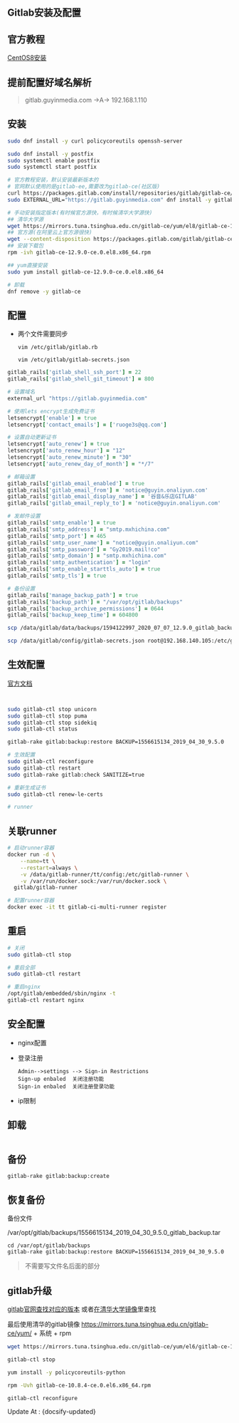 ## Gitlab安装及配置

## 官方教程

[CentOS8安装](https://about.gitlab.com/install/#centos-8)



## 提前配置好域名解析

> gitlab.guyinmedia.com  ->A-> 192.168.1.110



## 安装

```bash
sudo dnf install -y curl policycoreutils openssh-server

sudo dnf install -y postfix
sudo systemctl enable postfix
sudo systemctl start postfix

# 官方教程安装，默认安装最新版本的
# 官网默认使用的是gitlab-ee,需要改为gitlab-ce(社区版)
curl https://packages.gitlab.com/install/repositories/gitlab/gitlab-ce/script.rpm.sh | sudo bash
sudo EXTERNAL_URL="https://gitlab.guyinmedia.com" dnf install -y gitlab-ce:

# 手动安装指定版本(有时候官方源快，有时候清华大学源快)
## 清华大学源
wget https://mirrors.tuna.tsinghua.edu.cn/gitlab-ce/yum/el8/gitlab-ce-12.9.0-ce.0.el8.x86_64.rpm
## 官方源(在阿里云上官方源很快)
wget --content-disposition https://packages.gitlab.com/gitlab/gitlab-ce/packages/el/8/gitlab-ce-12.9.0-ce.0.el8.x86_64.rpm/download.rpm
## 安装下载包
rpm -ivh gitlab-ce-12.9.0-ce.0.el8.x86_64.rpm

## yum直接安装
sudo yum install gitlab-ce-12.9.0-ce.0.el8.x86_64

# 卸载
dnf remove -y gitlab-ce
```

## 配置

- 两个文件需要同步

  `vim /etc/gitlab/gitlab.rb`

  `vim /etc/gitlab/gitlab-secrets.json`

```ruby
gitlab_rails['gitlab_shell_ssh_port'] = 22
gitlab_rails['gitlab_shell_git_timeout'] = 800

# 设置域名
external_url "https://gitlab.guyinmedia.com"

# 使用lets encrypt生成免费证书
letsencrypt['enable'] = true
letsencrypt['contact_emails'] = ['ruoge3s@qq.com']

# 设置自动更新证书
letsencrypt['auto_renew'] = true
letsencrypt['auto_renew_hour'] = "12"
letsencrypt['auto_renew_minute'] = "30"
letsencrypt['auto_renew_day_of_month'] = "*/7"

# 邮箱设置
gitlab_rails['gitlab_email_enabled'] = true
gitlab_rails['gitlab_email_from'] = 'notice@guyin.onaliyun.com'
gitlab_rails['gitlab_email_display_name'] = '谷音&乐店GITLAB'
gitlab_rails['gitlab_email_reply_to'] = 'notice@guyin.onaliyun.com'

# 发邮件设置
gitlab_rails['smtp_enable'] = true
gitlab_rails['smtp_address'] = "smtp.mxhichina.com"
gitlab_rails['smtp_port'] = 465
gitlab_rails['smtp_user_name'] = "notice@guyin.onaliyun.com"
gitlab_rails['smtp_password'] = "Gy2019.mail!co"
gitlab_rails['smtp_domain'] = "smtp.mxhichina.com"
gitlab_rails['smtp_authentication'] = "login"
gitlab_rails['smtp_enable_starttls_auto'] = true
gitlab_rails['smtp_tls'] = true

# 备份设置
gitlab_rails['manage_backup_path'] = true
gitlab_rails['backup_path'] = "/var/opt/gitlab/backups"
gitlab_rails['backup_archive_permissions'] = 0644
gitlab_rails['backup_keep_time'] = 604800
```

```bash
scp /data/gitlab/data/backups/1594122997_2020_07_07_12.9.0_gitlab_backup.tar  root@192.168.140.105:/var/opt/gitlab/backups

scp /data/gitlab/config/gitlab-secrets.json root@192.168.140.105:/etc/gitlab/gitlab-secrets.json
```

## 生效配置

[官方文档](https://docs.gitlab.com/ce/raketasks/backup_restore.html#backup-restore)

```bash


sudo gitlab-ctl stop unicorn
sudo gitlab-ctl stop puma
sudo gitlab-ctl stop sidekiq
sudo gitlab-ctl status

gitlab-rake gitlab:backup:restore BACKUP=1556615134_2019_04_30_9.5.0

# 生效配置
sudo gitlab-ctl reconfigure
sudo gitlab-ctl restart
sudo gitlab-rake gitlab:check SANITIZE=true

# 重新生成证书
sudo gitlab-ctl renew-le-certs

# runner
```

## 关联runner

```bash
# 启动runner容器
docker run -d \
    --name=tt \
    --restart=always \
    -v /data/gitlab-runner/tt/config:/etc/gitlab-runner \
    -v /var/run/docker.sock:/var/run/docker.sock \
  gitlab/gitlab-runner

# 配置runner容器
docker exec -it tt gitlab-ci-multi-runner register
```

## 重启

```bash
# 关闭
sudo gitlab-ctl stop

# 重启全部
sudo gitlab-ctl restart

# 重启nginx
/opt/gitlab/embedded/sbin/nginx -t
gitlab-ctl restart nginx
```

## 安全配置

- nginx配置

- 登录注册

  ```
  Admin-->settings --> Sign-in Restrictions
  Sign-up enbaled  关闭注册功能
  Sign-in enbaled  关闭注册登录功能
  ```

- ip限制



## 卸载

```

```
## 备份
```
gitlab-rake gitlab:backup:create
```

## 恢复备份
备份文件

/var/opt/gitlab/backups/1556615134_2019_04_30_9.5.0_gitlab_backup.tar

```
cd /var/opt/gitlab/backups
gitlab-rake gitlab:backup:restore BACKUP=1556615134_2019_04_30_9.5.0
```
> 不需要写文件名后面的部分

## gitlab升级

[gitlab官网查找对应的版本](https://packages.gitlab.com/gitlab/gitlab-ce)
或者[在清华大学镜像](https://mirror.tuna.tsinghua.edu.cn/gitlab-ce/yum/)里查找

最后使用清华的gitlab镜像
https://mirrors.tuna.tsinghua.edu.cn/gitlab-ce/yum/ + 系统 + rpm

```bash
wget https://mirrors.tuna.tsinghua.edu.cn/gitlab-ce/yum/el6/gitlab-ce-10.8.4-ce.0.el6.x86_64.rpm

gitlab-ctl stop

yum install -y policycoreutils-python

rpm -Uvh gitlab-ce-10.8.4-ce.0.el6.x86_64.rpm

gitlab-ctl reconfigure
```



Update At : {docsify-updated}
